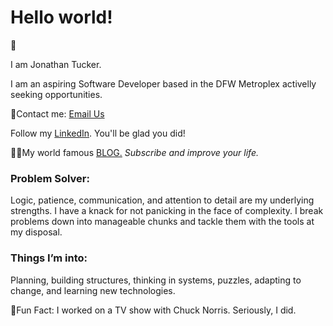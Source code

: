<h1>Hello world!</h1> 👋

<p>I am Jonathan Tucker.</p> 

<p>I am an aspiring Software Developer based in the DFW Metroplex activelly seeking opportunities.</p>

<p>💌Contact me:  <a href="mailto:jonathantucker@yahoo.com?subject=You're so awesome!">Email Us</a></p>

<p>Follow my <a href="https://www.linkedin.com/in/jontucklogic" target="_blank">LinkedIn</a>. You'll be glad you did!</p>

<p>✍🏿My world famous <a href="https://jontucklogic.hashnode.dev/" target="_blank">BLOG.</a> <i>Subscribe and improve your life.</i></p>

<h3>Problem Solver:</h3>
<p>Logic, patience, communication, and attention to detail are my underlying strengths. I have a knack for not panicking in the face of complexity. I break problems down into manageable chunks and tackle them with the tools at my disposal.</p>

<h3>Things I’m into:</h3>
</p>Planning, building structures, thinking in systems, puzzles, adapting to change, and learning new technologies.</p>

<p>🥋Fun Fact: I worked on a TV show with Chuck Norris. Seriously, I did.</p>
